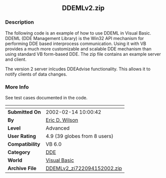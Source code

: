 ﻿<div align="center">

## DDEMLv2\.zip


</div>

### Description

The following code is an example of how to use DDEML in Visual Basic. DDEML (DDE Management Library) is the Win32 API mechanism for performing DDE based interprocess communication. Using it with VB provides a much more customizable and scalable DDE mechanism than using standard VB form-based DDE. The zip file contains an example server and client.

The version 2 server inlcudes DDEAdvise functionality. This allows it to notify clients of data changes.
 
### More Info
 
See test cases documented in the code.


<span>             |<span>
---                |---
**Submitted On**   |2002-02-14 10:00:42
**By**             |[Eric D\. Wilson](https://github.com/Planet-Source-Code/PSCIndex/blob/master/ByAuthor/eric-d-wilson.md)
**Level**          |Advanced
**User Rating**    |4.9 (39 globes from 8 users)
**Compatibility**  |VB 6\.0
**Category**       |[DDE](https://github.com/Planet-Source-Code/PSCIndex/blob/master/ByCategory/dde__1-28.md)
**World**          |[Visual Basic](https://github.com/Planet-Source-Code/PSCIndex/blob/master/ByWorld/visual-basic.md)
**Archive File**   |[DDEMLv2\_zi722094152002\.zip](https://github.com/Planet-Source-Code/eric-d-wilson-ddemlv2-zip__1-30312/archive/master.zip)








